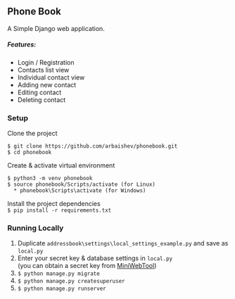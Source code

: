 ## Phone Book

A Simple Django web application.  

##### Features:
* Login / Registration
* Contacts list view
* Individual contact view
* Adding new contact
* Editing contact
* Deleting contact

### Setup
Clone the project
```
$ git clone https://github.com/arbaishev/phonebook.git
$ cd phonebook
```

Create & activate virtual environment
```
$ python3 -m venv phonebook
$ source phonebook/Scripts/activate (for Linux)
  * phonebook\Scripts\activate (for Windows)
```

Install the project dependencies  
`$ pip install -r requirements.txt`


### Running Locally

1. Duplicate `addressbook\settings\local_settings_example.py` and save as `local.py`
2. Enter your secret key & database settings in `local.py`  
(you can obtain a secret key from [MiniWebTool](https://miniwebtool.com/django-secret-key-generator/ "MiniWebTool"))
3. `$ python manage.py migrate`
4. `$ python manage.py createsuperuser`
5. `$ python manage.py runserver`
